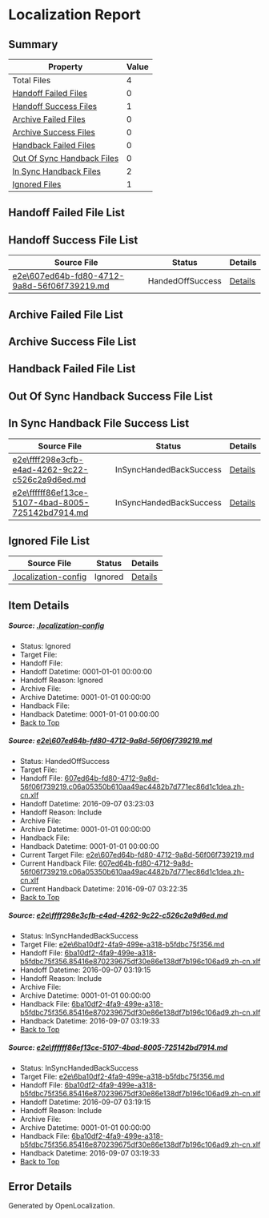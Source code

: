# <a name='report-top'></a> Localization Report

## Summary
 Property | Value 
 -------- | ----- 
 Total Files | 4
[ Handoff Failed Files ](#handoff-failed-list)| 0
[ Handoff Success Files ](#handoff-success-list)| 1
[ Archive Failed Files ](#archive-failed-list)| 0
[ Archive Success Files ](#archive-success-list)| 0
[ Handback Failed Files ](#handback-failed-list)| 0
[ Out Of Sync Handback Files ](#outofsync-handback-success-list)| 0
[ In Sync Handback Files ](#insync-handback-success-list)| 2
[ Ignored Files ](#ignored-list)| 1

## <a name='handoff-failed-list'></a> Handoff Failed File List

## <a name='handoff-success-list'></a> Handoff Success File List
 Source File | Status | Details 
 ----------- | ------ | ------- 
 [e2e\607ed64b-fd80-4712-9a8d-56f06f739219.md](https://github.com/OpenLocalizationTestOrg/ol-test0/blob/93387c02e02fa3fb35e5786adabe57bb26e7a492/e2e/607ed64b-fd80-4712-9a8d-56f06f739219.md) | HandedOffSuccess | [Details](#783758b9f75a77848f0123ca9eca0d9ff136a1161)

## <a name='archive-failed-list'></a> Archive Failed File List

## <a name='archive-success-list'></a> Archive Success File List

## <a name='handback-failed-list'></a> Handback Failed File List

## <a name='outofsync-handback-success-list'></a> Out Of Sync Handback Success File List

## <a name='insync-handback-success-list'></a> In Sync Handback File Success List
 Source File | Status | Details 
 ----------- | ------ | ------- 
 [e2e\ffff298e3cfb-e4ad-4262-9c22-c526c2a9d6ed.md](https://github.com/OpenLocalizationTestOrg/ol-test0/blob/267711cf4074e710920b17a2cef7241deab24655/e2e/ffff298e3cfb-e4ad-4262-9c22-c526c2a9d6ed.md) | InSyncHandedBackSuccess | [Details](#0aef1a463576b8370a8e2fa4fb42b3977a89fa462)
 [e2e\ffffff86ef13ce-5107-4bad-8005-725142bd7914.md](https://github.com/OpenLocalizationTestOrg/ol-test0/blob/93387c02e02fa3fb35e5786adabe57bb26e7a492/e2e/ffffff86ef13ce-5107-4bad-8005-725142bd7914.md) | InSyncHandedBackSuccess | [Details](#0aef1a463576b8370a8e2fa4fb42b3977a89fa463)

## <a name='ignored-list'></a> Ignored File List
 Source File | Status | Details 
 ----------- | ------ | ------- 
 [.localization-config](https://github.com/OpenLocalizationTestOrg/ol-test0/blob/93387c02e02fa3fb35e5786adabe57bb26e7a492/.localization-config) | Ignored | [Details](#3d4f252ac210baf56311d7e97dcc2db10974dbd20)

## Item Details
##### <a name='3d4f252ac210baf56311d7e97dcc2db10974dbd20'></a> Source: [.localization-config](https://github.com/OpenLocalizationTestOrg/ol-test0/blob/93387c02e02fa3fb35e5786adabe57bb26e7a492/.localization-config)
* Status: Ignored
* Target File: 
* Handoff File: 
* Handoff Datetime: 0001-01-01 00:00:00
* Handoff Reason: Ignored
* Archive File: 
* Archive Datetime: 0001-01-01 00:00:00
* Handback File: 
* Handback Datetime: 0001-01-01 00:00:00
* [Back to Top](#report-top)

##### <a name='783758b9f75a77848f0123ca9eca0d9ff136a1161'></a> Source: [e2e\607ed64b-fd80-4712-9a8d-56f06f739219.md](https://github.com/OpenLocalizationTestOrg/ol-test0/blob/93387c02e02fa3fb35e5786adabe57bb26e7a492/e2e/607ed64b-fd80-4712-9a8d-56f06f739219.md)
* Status: HandedOffSuccess
* Target File: 
* Handoff File: [607ed64b-fd80-4712-9a8d-56f06f739219.c06a05350b610aa49ac4482b7d771ec86d1c1dea.zh-cn.xlf](https://github.com/OpenLocalizationTestOrg/ol-test0-handoff/blob/e24004cc38634a8adbf5ad11e3312a77b3851113/ol-handoff/OpenLocalizationTestOrg/ol-test0-zhcn/ci/ht/607ed64b-fd80-4712-9a8d-56f06f739219.c06a05350b610aa49ac4482b7d771ec86d1c1dea.zh-cn.xlf)
* Handoff Datetime: 2016-09-07 03:23:03
* Handoff Reason: Include
* Archive File: 
* Archive Datetime: 0001-01-01 00:00:00
* Handback File: 
* Handback Datetime: 0001-01-01 00:00:00
* Current Target File: [e2e\607ed64b-fd80-4712-9a8d-56f06f739219.md](https://github.com/OpenLocalizationTestOrg/ol-test0-zhcn/blob/33375a6d86eda9a9aa721ae2e9fc5b68b9c2e54c/e2e/607ed64b-fd80-4712-9a8d-56f06f739219.md)
* Current Handback File: [607ed64b-fd80-4712-9a8d-56f06f739219.c06a05350b610aa49ac4482b7d771ec86d1c1dea.zh-cn.xlf](https://github.com/OpenLocalizationTestOrg/ol-test0-handback/blob/f7d2c82fd80851d3b3b3bc4233e52897f4baab66/ol-handback/OpenLocalizationTestOrg/ol-test0-zhcn/ci/ht/607ed64b-fd80-4712-9a8d-56f06f739219.c06a05350b610aa49ac4482b7d771ec86d1c1dea.zh-cn.xlf)
* Current Handback Datetime: 2016-09-07 03:22:35
* [Back to Top](#report-top)

##### <a name='0aef1a463576b8370a8e2fa4fb42b3977a89fa462'></a> Source: [e2e\ffff298e3cfb-e4ad-4262-9c22-c526c2a9d6ed.md](https://github.com/OpenLocalizationTestOrg/ol-test0/blob/267711cf4074e710920b17a2cef7241deab24655/e2e/ffff298e3cfb-e4ad-4262-9c22-c526c2a9d6ed.md)
* Status: InSyncHandedBackSuccess
* Target File: [e2e\6ba10df2-4fa9-499e-a318-b5fdbc75f356.md](https://github.com/OpenLocalizationTestOrg/ol-test0-zhcn/blob/40f2c6b0cdf9c5fd296edfefd695fe7af531b7bd/e2e/6ba10df2-4fa9-499e-a318-b5fdbc75f356.md)
* Handoff File: [6ba10df2-4fa9-499e-a318-b5fdbc75f356.85416e870239675df30e86e138df7b196c106ad9.zh-cn.xlf](https://github.com/OpenLocalizationTestOrg/ol-test0-handoff/blob/8610a495be9fbbc8bf52d33ba755ee71cdc91eca/ol-handoff/OpenLocalizationTestOrg/ol-test0-zhcn/ci/ht/6ba10df2-4fa9-499e-a318-b5fdbc75f356.85416e870239675df30e86e138df7b196c106ad9.zh-cn.xlf)
* Handoff Datetime: 2016-09-07 03:19:15
* Handoff Reason: Include
* Archive File: 
* Archive Datetime: 0001-01-01 00:00:00
* Handback File: [6ba10df2-4fa9-499e-a318-b5fdbc75f356.85416e870239675df30e86e138df7b196c106ad9.zh-cn.xlf](https://github.com/OpenLocalizationTestOrg/ol-test0-handback/blob/1da24f7aec7618e321f396525419ac27678fb07f/ol-handback/OpenLocalizationTestOrg/ol-test0-zhcn/ci/ht/6ba10df2-4fa9-499e-a318-b5fdbc75f356.85416e870239675df30e86e138df7b196c106ad9.zh-cn.xlf)
* Handback Datetime: 2016-09-07 03:19:33
* [Back to Top](#report-top)

##### <a name='0aef1a463576b8370a8e2fa4fb42b3977a89fa463'></a> Source: [e2e\ffffff86ef13ce-5107-4bad-8005-725142bd7914.md](https://github.com/OpenLocalizationTestOrg/ol-test0/blob/93387c02e02fa3fb35e5786adabe57bb26e7a492/e2e/ffffff86ef13ce-5107-4bad-8005-725142bd7914.md)
* Status: InSyncHandedBackSuccess
* Target File: [e2e\6ba10df2-4fa9-499e-a318-b5fdbc75f356.md](https://github.com/OpenLocalizationTestOrg/ol-test0-zhcn/blob/40f2c6b0cdf9c5fd296edfefd695fe7af531b7bd/e2e/6ba10df2-4fa9-499e-a318-b5fdbc75f356.md)
* Handoff File: [6ba10df2-4fa9-499e-a318-b5fdbc75f356.85416e870239675df30e86e138df7b196c106ad9.zh-cn.xlf](https://github.com/OpenLocalizationTestOrg/ol-test0-handoff/blob/8610a495be9fbbc8bf52d33ba755ee71cdc91eca/ol-handoff/OpenLocalizationTestOrg/ol-test0-zhcn/ci/ht/6ba10df2-4fa9-499e-a318-b5fdbc75f356.85416e870239675df30e86e138df7b196c106ad9.zh-cn.xlf)
* Handoff Datetime: 2016-09-07 03:19:15
* Handoff Reason: Include
* Archive File: 
* Archive Datetime: 0001-01-01 00:00:00
* Handback File: [6ba10df2-4fa9-499e-a318-b5fdbc75f356.85416e870239675df30e86e138df7b196c106ad9.zh-cn.xlf](https://github.com/OpenLocalizationTestOrg/ol-test0-handback/blob/1da24f7aec7618e321f396525419ac27678fb07f/ol-handback/OpenLocalizationTestOrg/ol-test0-zhcn/ci/ht/6ba10df2-4fa9-499e-a318-b5fdbc75f356.85416e870239675df30e86e138df7b196c106ad9.zh-cn.xlf)
* Handback Datetime: 2016-09-07 03:19:33
* [Back to Top](#report-top)


## Error Details

Generated by OpenLocalization.
